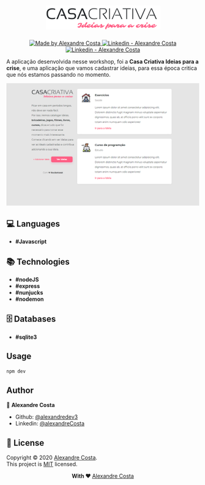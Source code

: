 <h1 align="center">
  <img src="https://github.com/alexandredev3/casa-criativa/blob/master/public/logo.png" />
</h1>
<p align="center">
  <a href="https://github.com/alexandredev3" target="_blank">
    <img alt="Made by Alexandre Costa" src="https://img.shields.io/badge/made%20by-Alexandre_Costa-informational">
  </a>
  
  <a href="https://www.linkedin.com/in/alexandre-costa-401699199/" target="_blank" >
    <img alt="Linkedin - Alexandre Costa" src="https://img.shields.io/badge/Linkedin--%23F8952D?style=social&logo=linkedin">
  </a>
  <a href="https://github.com/alexandredev3" target="_blank" >
    <img alt="Linkedin - Alexandre Costa" src="https://img.shields.io/badge/Github--%23F8952D?style=social&logo=github">
  </a>
 </p>
 
<p>A aplicação desenvolvida nesse workshop, foi a <strong>Casa Criativa Ideias para a crise</strong>, e uma aplicação que vamos cadastrar ideias, para essa época critica que nós estamos passando no momento.</p>

<img src="https://github.com/alexandredev3/casa-criativa/blob/master/public/casa-criativa.png" />

## :computer: Languages

- **#Javascript**

## :books: Technologies

- **#nodeJS**
- **#express**
- **#nunjucks**
- **#nodemon**

## :file_cabinet: Databases

- **#sqlite3**

## Usage

```sh
npm dev
```

## Author 

👤 **Alexandre Costa**

* Github: [@alexandredev3](https://github.com/alexandredev3)
* Linkedin: [@alexandreCosta](https://www.linkedin.com/in/alexandre-costa-401699199/)

## 📝 License

Copyright © 2020 [Alexandre Costa](https://github.com/alexandredev3).<br />
This project is [MIT](https://github.com/alexandredev3/casa-criativa/blob/master/LICENSE.txt) licensed.

<p align="center">
  <strong> With ❤ </strong> <a target="_blank" href="https://github.com/alexandredev3">Alexandre Costa</a>
</p>
